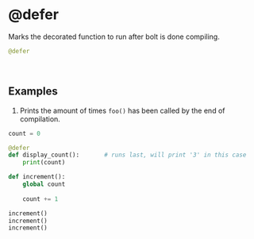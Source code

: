 # @defer

Marks the decorated function to run after bolt is done compiling.

```py
@defer
```

&nbsp;


## Examples

1. Prints the amount of times `foo()` has been called by the end of compilation.
```py
count = 0

@defer
def display_count():       # runs last, will print '3' in this case
    print(count)

def increment():
    global count
    
    count += 1

increment()
increment()
increment()
```




